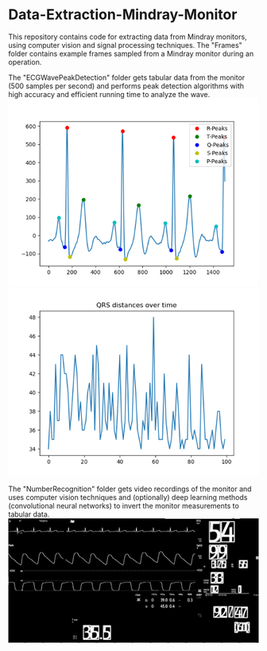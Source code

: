 # Data-Extraction-Mindray-Monitor
This repository contains code for extracting data from Mindray monitors, using computer vision and signal processing techniques.
The "Frames" folder contains example frames sampled from a Mindray monitor during an operation.

The "ECGWavePeakDetection" folder gets tabular data from the monitor (500 samples per second) and performs peak detection algorithms with high accuracy and efficient running time to analyze the wave. 
![ECGWAVE](ECG_Peaks.png)
![QRS](QRS_distances.png)

The "NumberRecognition" folder gets video recordings of the monitor and uses computer vision techniques and (optionally) deep learning methods (convolutional neural networks) to invert the monitor measurements to tabular data.
![BoundingBoxes](Image%20with%20Bounding%20Boxes.png)


